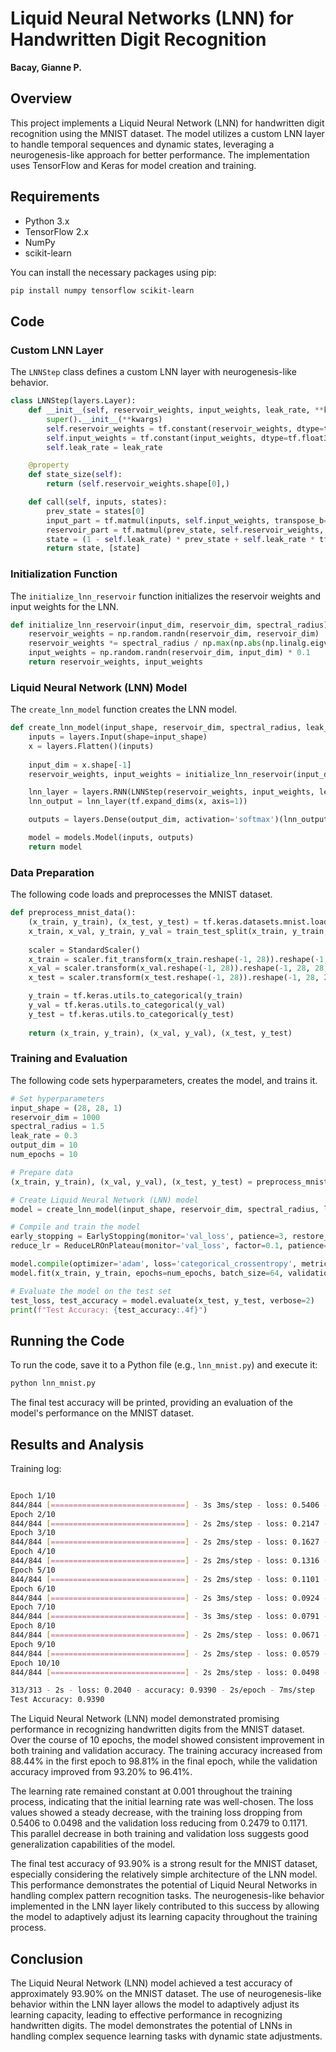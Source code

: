 # Liquid Neural Networks (LNN) for Handwritten Digit Recognition

**Bacay, Gianne P.**

## Overview

This project implements a Liquid Neural Network (LNN) for handwritten digit recognition using the MNIST dataset. The model utilizes a custom LNN layer to handle temporal sequences and dynamic states, leveraging a neurogenesis-like approach for better performance. The implementation uses TensorFlow and Keras for model creation and training.

## Requirements

- Python 3.x
- TensorFlow 2.x
- NumPy
- scikit-learn

You can install the necessary packages using pip:

```bash
pip install numpy tensorflow scikit-learn
```

## Code

### Custom LNN Layer

The `LNNStep` class defines a custom LNN layer with neurogenesis-like behavior.

```python
class LNNStep(layers.Layer):
    def __init__(self, reservoir_weights, input_weights, leak_rate, **kwargs):
        super().__init__(**kwargs)
        self.reservoir_weights = tf.constant(reservoir_weights, dtype=tf.float32)
        self.input_weights = tf.constant(input_weights, dtype=tf.float32)
        self.leak_rate = leak_rate

    @property
    def state_size(self):
        return (self.reservoir_weights.shape[0],)

    def call(self, inputs, states):
        prev_state = states[0]
        input_part = tf.matmul(inputs, self.input_weights, transpose_b=True)
        reservoir_part = tf.matmul(prev_state, self.reservoir_weights, transpose_b=True)
        state = (1 - self.leak_rate) * prev_state + self.leak_rate * tf.tanh(input_part + reservoir_part)
        return state, [state]
```

### Initialization Function

The `initialize_lnn_reservoir` function initializes the reservoir weights and input weights for the LNN.

```python
def initialize_lnn_reservoir(input_dim, reservoir_dim, spectral_radius):
    reservoir_weights = np.random.randn(reservoir_dim, reservoir_dim)
    reservoir_weights *= spectral_radius / np.max(np.abs(np.linalg.eigvals(reservoir_weights)))
    input_weights = np.random.randn(reservoir_dim, input_dim) * 0.1
    return reservoir_weights, input_weights
```

### Liquid Neural Network (LNN) Model

The `create_lnn_model` function creates the LNN model.

```python
def create_lnn_model(input_shape, reservoir_dim, spectral_radius, leak_rate, output_dim):
    inputs = layers.Input(shape=input_shape)
    x = layers.Flatten()(inputs)
    
    input_dim = x.shape[-1]
    reservoir_weights, input_weights = initialize_lnn_reservoir(input_dim, reservoir_dim, spectral_radius)

    lnn_layer = layers.RNN(LNNStep(reservoir_weights, input_weights, leak_rate), return_sequences=False)
    lnn_output = lnn_layer(tf.expand_dims(x, axis=1))

    outputs = layers.Dense(output_dim, activation='softmax')(lnn_output)

    model = models.Model(inputs, outputs)
    return model
```

### Data Preparation

The following code loads and preprocesses the MNIST dataset.

```python
def preprocess_mnist_data():
    (x_train, y_train), (x_test, y_test) = tf.keras.datasets.mnist.load_data()
    x_train, x_val, y_train, y_val = train_test_split(x_train, y_train, test_size=0.1, random_state=42)
    
    scaler = StandardScaler()
    x_train = scaler.fit_transform(x_train.reshape(-1, 28)).reshape(-1, 28, 28, 1)
    x_val = scaler.transform(x_val.reshape(-1, 28)).reshape(-1, 28, 28, 1)
    x_test = scaler.transform(x_test.reshape(-1, 28)).reshape(-1, 28, 28, 1)

    y_train = tf.keras.utils.to_categorical(y_train)
    y_val = tf.keras.utils.to_categorical(y_val)
    y_test = tf.keras.utils.to_categorical(y_test)
    
    return (x_train, y_train), (x_val, y_val), (x_test, y_test)
```

### Training and Evaluation

The following code sets hyperparameters, creates the model, and trains it.

```python
# Set hyperparameters
input_shape = (28, 28, 1)
reservoir_dim = 1000
spectral_radius = 1.5
leak_rate = 0.3
output_dim = 10
num_epochs = 10

# Prepare data
(x_train, y_train), (x_val, y_val), (x_test, y_test) = preprocess_mnist_data()

# Create Liquid Neural Network (LNN) model
model = create_lnn_model(input_shape, reservoir_dim, spectral_radius, leak_rate, output_dim)

# Compile and train the model
early_stopping = EarlyStopping(monitor='val_loss', patience=3, restore_best_weights=True)
reduce_lr = ReduceLROnPlateau(monitor='val_loss', factor=0.1, patience=2)

model.compile(optimizer='adam', loss='categorical_crossentropy', metrics=['accuracy'])
model.fit(x_train, y_train, epochs=num_epochs, batch_size=64, validation_data=(x_val, y_val), callbacks=[early_stopping, reduce_lr])

# Evaluate the model on the test set
test_loss, test_accuracy = model.evaluate(x_test, y_test, verbose=2)
print(f"Test Accuracy: {test_accuracy:.4f}")
```

## Running the Code

To run the code, save it to a Python file (e.g., `lnn_mnist.py`) and execute it:

```bash
python lnn_mnist.py
```

The final test accuracy will be printed, providing an evaluation of the model's performance on the MNIST dataset.

## Results and Analysis

Training log:

```bash

Epoch 1/10
844/844 [==============================] - 3s 3ms/step - loss: 0.5406 - accuracy: 0.8844 - val_loss: 0.2479 - val_accuracy: 0.9320 - lr: 0.0010
Epoch 2/10
844/844 [==============================] - 2s 2ms/step - loss: 0.2147 - accuracy: 0.9399 - val_loss: 0.1900 - val_accuracy: 0.9468 - lr: 0.0010
Epoch 3/10
844/844 [==============================] - 2s 2ms/step - loss: 0.1627 - accuracy: 0.9547 - val_loss: 0.1643 - val_accuracy: 0.9510 - lr: 0.0010
Epoch 4/10
844/844 [==============================] - 2s 2ms/step - loss: 0.1316 - accuracy: 0.9636 - val_loss: 0.1504 - val_accuracy: 0.9543 - lr: 0.0010
Epoch 5/10
844/844 [==============================] - 2s 2ms/step - loss: 0.1101 - accuracy: 0.9696 - val_loss: 0.1353 - val_accuracy: 0.9597 - lr: 0.0010
Epoch 6/10
844/844 [==============================] - 2s 3ms/step - loss: 0.0924 - accuracy: 0.9752 - val_loss: 0.1282 - val_accuracy: 0.9610 - lr: 0.0010
Epoch 7/10
844/844 [==============================] - 3s 3ms/step - loss: 0.0791 - accuracy: 0.9795 - val_loss: 0.1241 - val_accuracy: 0.9623 - lr: 0.0010
Epoch 8/10
844/844 [==============================] - 2s 2ms/step - loss: 0.0671 - accuracy: 0.9829 - val_loss: 0.1212 - val_accuracy: 0.9625 - lr: 0.0010
Epoch 9/10
844/844 [==============================] - 2s 2ms/step - loss: 0.0579 - accuracy: 0.9856 - val_loss: 0.1194 - val_accuracy: 0.9634 - lr: 0.0010
Epoch 10/10
844/844 [==============================] - 2s 2ms/step - loss: 0.0498 - accuracy: 0.9881 - val_loss: 0.1171 - val_accuracy: 0.9641 - lr: 0.0010

313/313 - 2s - loss: 0.2040 - accuracy: 0.9390 - 2s/epoch - 7ms/step
Test Accuracy: 0.9390
```

The Liquid Neural Network (LNN) model demonstrated promising performance in recognizing handwritten digits from the MNIST dataset. Over the course of 10 epochs, the model showed consistent improvement in both training and validation accuracy. The training accuracy increased from 88.44% in the first epoch to 98.81% in the final epoch, while the validation accuracy improved from 93.20% to 96.41%.

The learning rate remained constant at 0.001 throughout the training process, indicating that the initial learning rate was well-chosen. The loss values showed a steady decrease, with the training loss dropping from 0.5406 to 0.0498 and the validation loss reducing from 0.2479 to 0.1171. This parallel decrease in both training and validation loss suggests good generalization capabilities of the model.

The final test accuracy of 93.90% is a strong result for the MNIST dataset, especially considering the relatively simple architecture of the LNN model. This performance demonstrates the potential of Liquid Neural Networks in handling complex pattern recognition tasks. The neurogenesis-like behavior implemented in the LNN layer likely contributed to this success by allowing the model to adaptively adjust its learning capacity throughout the training process.

## Conclusion

The Liquid Neural Network (LNN) model achieved a test accuracy of approximately 93.90% on the MNIST dataset. The use of neurogenesis-like behavior within the LNN layer allows the model to adaptively adjust its learning capacity, leading to effective performance in recognizing handwritten digits. The model demonstrates the potential of LNNs in handling complex sequence learning tasks with dynamic state adjustments.